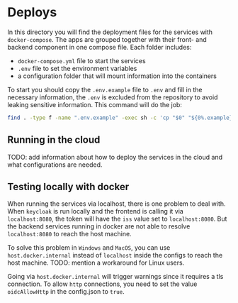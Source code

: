 # Deploys
In this directory you will find the deployment files for the services with `docker-compose`. The apps are grouped together with their front- and backend component in one compose file.
Each folder includes:

- `docker-compose.yml` file to start the services
- `.env` file to set the environment variables
- a configuration folder that will mount information into the containers

To start you should copy the `.env.example` file to `.env` and fill in the necessary information, the `.env` is excluded from the repository to avoid leaking sensitive information.
This command will do the job:
```bash
find . -type f -name ".env.example" -exec sh -c 'cp "$0" "${0%.example}"' {} \;
```

## Running in the cloud
TODO: add information about how to deploy the services in the cloud and what configurations are needed.


## Testing locally with docker
When running the services via localhost, there is one problem to deal with. When `keycloak` is run locally and the frontend is calling it via `localhost:8080`, the token will have the `iss` value set to `localhost:8080`. But the backend services running in docker are not able to resolve `localhost:8080` to reach the host machine.

To solve this problem in `Windows` and `MacOS`, you can use `host.docker.internal` instead of `localhost` inside the configs to reach the host machine.
TODO: mention a workaround for Linux users.

Going via `host.docker.internal` will trigger warnings since it requires a tls connection. To allow `http` connections, you need to set the value `oidcAllowHttp` in the config.json to `true`.
